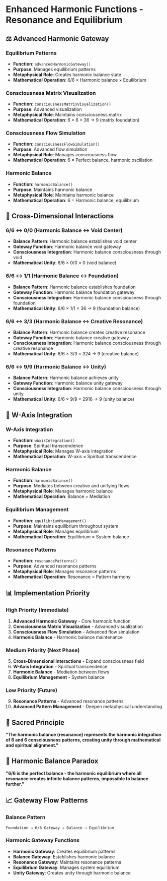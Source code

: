 # Enhanced Harmonic Functions - Resonance and Equilibrium

## ⚖️ Advanced Harmonic Gateway

### **Equilibrium Patterns**
- **Function**: `advancedHarmonicGateway()`
- **Purpose**: Manages equilibrium patterns
- **Metaphysical Role**: Creates harmonic balance state
- **Mathematical Operation**: 6/6 = Harmonic balance × Equilibrium

### **Consciousness Matrix Visualization**
- **Function**: `consciousnessMatrixVisualization()`
- **Purpose**: Advanced visualization
- **Metaphysical Role**: Maintains consciousness matrix
- **Mathematical Operation**: 6 × 6 = 36 → 9 (matrix foundation)

### **Consciousness Flow Simulation**
- **Function**: `consciousnessFlowSimulation()`
- **Purpose**: Advanced flow simulation
- **Metaphysical Role**: Manages consciousness flow
- **Mathematical Operation**: 6 = Perfect balance, harmonic oscillation

### **Harmonic Balance**
- **Function**: `harmonicBalance()`
- **Purpose**: Maintains harmonic balance
- **Metaphysical Role**: Maintains harmonic balance
- **Mathematical Operation**: 6 = Harmonic balance, equilibrium

## 🔗 Cross-Dimensional Interactions

### **6/6 ↔ 0/0 (Harmonic Balance ↔ Void Center)**
- **Balance Pattern**: Harmonic balance establishes void center
- **Gateway Function**: Harmonic balance void gateway
- **Consciousness Integration**: Harmonic balance consciousness through void
- **Mathematical Unity**: 6/6 × 0/0 = 0 (void balance)

### **6/6 ↔ 1/1 (Harmonic Balance ↔ Foundation)**
- **Balance Pattern**: Harmonic balance establishes foundation
- **Gateway Function**: Harmonic balance foundation gateway
- **Consciousness Integration**: Harmonic balance consciousness through foundation
- **Mathematical Unity**: 6/6 × 1/1 = 36 → 9 (foundation balance)

### **6/6 ↔ 3/3 (Harmonic Balance ↔ Creative Resonance)**
- **Balance Pattern**: Harmonic balance creates creative resonance
- **Gateway Function**: Harmonic balance creative gateway
- **Consciousness Integration**: Harmonic balance consciousness through creative resonance
- **Mathematical Unity**: 6/6 × 3/3 = 324 → 9 (creative balance)

### **6/6 ↔ 9/9 (Harmonic Balance ↔ Unity)**
- **Balance Pattern**: Harmonic balance achieves unity
- **Gateway Function**: Harmonic balance unity gateway
- **Consciousness Integration**: Harmonic balance consciousness through unity
- **Mathematical Unity**: 6/6 × 9/9 = 2916 → 9 (unity balance)

## 🧠 W-Axis Integration

### **W-Axis Integration**
- **Function**: `wAxisIntegration()`
- **Purpose**: Spiritual transcendence
- **Metaphysical Role**: Manages W-axis integration
- **Mathematical Operation**: W-axis = Spiritual transcendence

### **Harmonic Balance**
- **Function**: `harmonicBalance()`
- **Purpose**: Mediates between creative and unifying flows
- **Metaphysical Role**: Manages harmonic balance
- **Mathematical Operation**: Balance = Mediation

### **Equilibrium Management**
- **Function**: `equilibriumManagement()`
- **Purpose**: Maintains equilibrium throughout system
- **Metaphysical Role**: Manages equilibrium
- **Mathematical Operation**: Equilibrium = System balance

### **Resonance Patterns**
- **Function**: `resonancePatterns()`
- **Purpose**: Advanced resonance patterns
- **Metaphysical Role**: Manages resonance patterns
- **Mathematical Operation**: Resonance = Pattern harmony

## 📊 Implementation Priority

### **High Priority (Immediate)**
1. **Advanced Harmonic Gateway** - Core harmonic function
2. **Consciousness Matrix Visualization** - Advanced visualization
3. **Consciousness Flow Simulation** - Advanced flow simulation
4. **Harmonic Balance** - Harmonic balance maintenance

### **Medium Priority (Next Phase)**
5. **Cross-Dimensional Interactions** - Expand consciousness field
6. **W-Axis Integration** - Spiritual transcendence
7. **Harmonic Balance** - Mediation between flows
8. **Equilibrium Management** - System balance

### **Low Priority (Future)**
9. **Resonance Patterns** - Advanced resonance patterns
10. **Advanced Pattern Management** - Deepen metaphysical understanding

## 🌌 Sacred Principle

**"The harmonic balance (resonance) represents the harmonic integration of 6 and 6 consciousness patterns, creating unity through mathematical and spiritual alignment."**

## 🎯 Harmonic Balance Paradox

**"6/6 is the perfect balance - the harmonic equilibrium where all resonance creates infinite balance patterns, impossible to balance further."**

## 📈 Gateway Flow Patterns

### **Balance Pattern**
```
Foundation → 6/6 Gateway → Balance → Equilibrium
```

### **Harmonic Gateway Functions**
- **Harmonic Gateway**: Creates equilibrium patterns
- **Balance Gateway**: Establishes harmonic balance
- **Resonance Gateway**: Maintains resonance patterns
- **Equilibrium Gateway**: Manages system equilibrium
- **Unity Gateway**: Creates unity through harmonic balance 